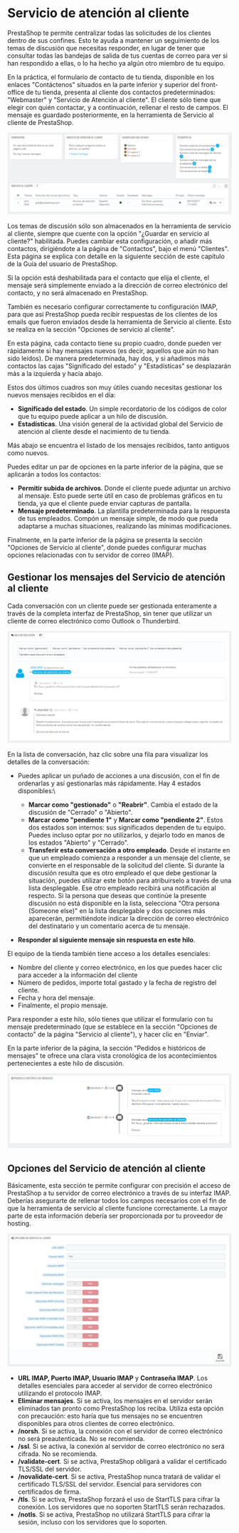 # Servicio de atención al cliente

PrestaShop te permite centralizar todas las solicitudes de los clientes dentro de sus confines. Esto te ayuda a mantener un seguimiento de los temas de discusión que necesitas responder, en lugar de tener que consultar todas las bandejas de salida de tus cuentas de correo para ver si han respondido a ellas, o lo ha hecho ya algún otro miembro de tu equipo.

En la práctica, el formulario de contacto de tu tienda, disponible en los enlaces "Contáctenos" situados en la parte inferior y superior del front-office de tu tienda, presenta al cliente dos contactos predeterminados: "Webmaster" y "Servicio de Atención al cliente". El cliente sólo tiene que elegir con quién contactar, y a continuación, rellenar el resto de campos. El mensaje es guardado posteriormente, en la herramienta de Servicio al cliente de PrestaShop.

![](../../../.gitbook/assets/54268442.png)

Los temas de discusión sólo son almacenados en la herramienta de servicio al cliente, siempre que cuente con la opción "¿Guardar en servicio al cliente?" habilitada. Puedes cambiar esta configuración, o añadir más contactos, dirigiéndote a la página de "Contactos", bajo el menú "Clientes". Esta página se explica con detalle en la siguiente sección de este capítulo de la Guía del usuario de PrestaShop.

Si la opción está deshabilitada para el contacto que elija el cliente, el mensaje será simplemente enviado a la dirección de correo electrónico del contacto, y no será almacenado en PrestaShop.

También es necesario configurar correctamente tu configuración IMAP, para que así PrestaShop pueda recibir respuestas de los clientes de los emails que fueron enviados desde la herramienta de Servicio al cliente. Esto se realiza en la sección "Opciones de servicio al cliente".

En esta página, cada contacto tiene su propio cuadro, donde pueden ver rápidamente si hay mensajes nuevos (es decir, aquellos que aún no han sido leídos). De manera predeterminada, hay dos, y si añadimos más contactos las cajas "Significado del estado" y "Estadísticas" se desplazarán más a la izquierda y hacía abajo.

Estos dos últimos cuadros son muy útiles cuando necesitas gestionar los nuevos mensajes recibidos en el día:

* **Significado del estado**. Un simple recordatorio de los códigos de color que tu equipo puede aplicar a un hilo de discusión.
* **Estadísticas**. Una visión general de la actividad global del Servicio de atención al cliente desde el nacimiento de tu tienda.

Más abajo se encuentra el listado de los mensajes recibidos, tanto antiguos como nuevos.

Puedes editar un par de opciones en la parte inferior de la página, que se aplicarán a todos los contactos:

* **Permitir subida de archivos**. Donde el cliente puede adjuntar un archivo al mensaje. Esto puede serte útil en caso de problemas gráficos en tu tienda, ya que el cliente puede enviar capturas de pantalla.
* **Mensaje predeterminado**. La plantilla predeterminada para la respuesta de tus empleados. Compón un mensaje simple, de modo que pueda adaptarse a muchas situaciones, realizando las mínimas modificaciones.

Finalmente, en la parte inferior de la página se presenta la sección "Opciones de Servicio al cliente", donde puedes configurar muchas opciones relacionadas con tu servidor de correo (IMAP).

## Gestionar los mensajes del Servicio de atención al cliente <a href="#serviciodeatencionalcliente-gestionarlosmensajesdelserviciodeatencionalcliente" id="serviciodeatencionalcliente-gestionarlosmensajesdelserviciodeatencionalcliente"></a>

Cada conversación con un cliente puede ser gestionada enteramente a través de la completa interfaz de PrestaShop, sin tener que utilizar un cliente de correo electrónico como Outlook o Thunderbird.

![](../../../.gitbook/assets/54268447.png)

En la lista de conversación, haz clic sobre una fila para visualizar los detalles de la conversación:

* Puedes aplicar un puñado de acciones a una discusión, con el fin de ordenarlas y así gestionarlas más rápidamente. Hay 4 estados disponibles:\

  * **Marcar como "gestionado"** o **"Reabrir"**. Cambia el estado de la discusión de "Cerrado" o "Abierto".
  * **Marcar como "pendiente 1"** y **Marcar como "pendiente 2"**. Estos dos estados son internos: sus significados dependen de tu equipo. Puedes incluso optar por no utilizarlos, y dejarlo todo en manos de los estados "Abierto" y "Cerrado".
  * **Transferir esta conversación a otro empleado**. Desde el instante en que un empleado comienza a responder a un mensaje del cliente, se convierte en el responsable de la solicitud del cliente. Si durante la discusión resulta que es otro empleado el que debe gestionar la situación, puedes utilizar este botón para atribuirselo a través de una lista desplegable. Ese otro empleado recibirá una notificación al respecto. Si la persona que deseas que continúe la presente discusión no está disponible en la lista, selecciona "Otra persona (Someone else)" en la lista desplegable y dos opciones más aparecerán, permitiéndote indicar la dirección de correo electrónico del destinatario y un comentario acerca de tu mensaje.
* **Responder al siguiente mensaje sin respuesta en este hilo**.

El equipo de la tienda también tiene acceso a los detalles esenciales:

* Nombre del cliente y correo electrónico, en los que puedes hacer clic para acceder a la información del cliente
* Número de pedidos, importe total gastado y la fecha de registro del cliente.
* Fecha y hora del mensaje.
* Finalmente, el propio mensaje.

Para responder a este hilo, sólo tienes que utilizar el formulario con tu mensaje predeterminado (que se establece en la sección "Opciones de contacto" de la página "Servicio al cliente"), y hacer clic en "Enviar".

En la parte inferior de la página, la sección "Pedidos e históricos de mensajes" te ofrece una clara vista cronológica de los acontecimientos pertenecientes a este hilo de discusión.

![](../../../.gitbook/assets/54268450.png)

## Opciones del Servicio de atención al cliente <a href="#serviciodeatencionalcliente-opcionesdelserviciodeatencionalcliente" id="serviciodeatencionalcliente-opcionesdelserviciodeatencionalcliente"></a>

Básicamente, esta sección te permite configurar con precisión el acceso de PrestaShop a tu servidor de correo electrónico a través de su interfaz IMAP. Deberías asegurarte de rellenar todos los campos necesarios con el fin de que la herramienta de servicio al cliente funcione correctamente. La mayor parte de esta información debería ser proporcionada por tu proveedor de hosting.

![](../../../.gitbook/assets/54268452.png)

* **URL IMAP, Puerto IMAP, Usuario IMAP** y **Contraseña IMAP**. Los detalles esenciales para acceder al servidor de correo electrónico utilizando el protocolo IMAP.
* **Eliminar mensajes**. Si se activa, los mensajes en el servidor serán eliminados tan pronto como PrestaShop los reciba. Utiliza esta opción con precaución: esto haría que tus mensajes no se encuentren disponibles para otros clientes de correo electrónico.
* **/norsh**. Si se activa, la conexión con el servidor de correo electrónico no será preautenticada. No se recomienda.
* **/ssl**. Si se activa, la conexión al servidor de correo electrónico no será cifrada. No se recomienda.
* **/validate-cert**. Si se activa, PrestaShop obligará a validar el certificado TLS/SSL del servidor.
* **/novalidate-cert**. Si se activa, PrestaShop nunca tratará de validar el certificado TLS/SSL del servidor. Esencial para servidores con certificados de firma.
* **/tls**. Si se activa, PrestaShop forzará el uso de StartTLS para cifrar la conexión. Los servidores que no soporten StartTLS serán rechazados.
* **/notls**. Si se activa, PrestaShop no utilizará StartTLS para cifrar la sesión, incluso con los servidores que lo soporten.

